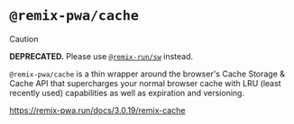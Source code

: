 # `@remix-pwa/cache`

> [!CAUTION]
> **DEPRECATED.** Please use [`@remix-run/sw`](https://www.npmjs.com/package/@remix-pwa/sw) instead.

`@remix-pwa/cache` is a thin wrapper around the browser's Cache Storage & Cache API that supercharges your normal browser cache with LRU (least recently used) capabilities as well as expiration and versioning.

https://remix-pwa.run/docs/3.0.19/remix-cache
